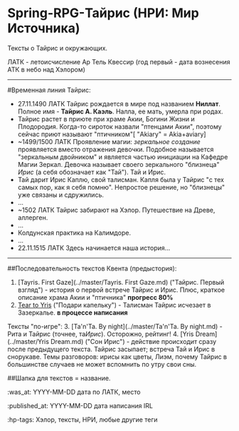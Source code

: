 # Spring-RPG-Тайрис (НРИ: Мир Источника)
Тексты о Тайрис и окружающих.

ЛАТК - летоисчисление Ар Тель Квессир (год первый - дата вознесения АТК в небо над Хэлором)

----
#Временная линия Тайрис:
+ 27.11.1490 ЛАТК Тайрис рождается в мире под названием **Ниллат**. Полное имя - **Тайрис А. Каэль**. Налла, ее мать, умерла при родах.
+ Тайрис растет в приюте при храме Акии, Богини Жизни и Плодородия. Когда-то сироток назвали "птенцами Акии", поэтому сейчас приют называют "птичником"[ "Akiary" = Akia+aviary]  
+ ~1499/1500 ЛАТК Проявление магии: *зеркальное создание* проявляется вместо отражения девочки. Подобное называется "зеркальным двойником" и является частью инициации на Кафедре Магии Зеркал. Девочка называет своего зеркального "близнеца" *Ирис* (а себя обозначает как "Тай"). Тай и Ирис.
+ Тай дарит Ирис Каплю, свой талисман. Капля была у Тайрис "с тех самых пор, как я себя помню". Непростое решение, но "близнецы" уже связаны и сдружились.
+ ...
+ ~1502 ЛАТК Тайрис забирают на Хэлор. Путешествие на Древе, аллерген.
+ ...
+ Колдунская практика на Калимдоре.
+ ...
+ 22.11.1515 ЛАТК Здесь начинается наша история...

----

##Последовательность текстов
Квента (предыстория):
 1. [Tayris. First Gaze](../master/Tayris. First Gaze.md) ("Тайрис. Первый взгляд") - история о первой встрече Тайрис и Ирис. Плюс, краткое описание храма Акии и "птичника" **прогресс 80%**
 2. [Tear to Yris](../master/x.md) ("Подари капельку") - Талисман Тайрис исчезает в Зазеркалье. **в процессе написания**
 
Тексты "по-игре":
 3. [Ta'n'Ta. By night](../master/Ta'n'Ta. By night.md) - Рита и Тайрис (точнее, та*Ирис*). Осторожно, рейтинг!
 4. [Yris Dream](../master/Yris Dream.md) ("Сон Ирис") - действие происходит сразу после предыдущего текста. Тайрис засыпает; встреча Тай и Ирис в снорукаве. Темы разговоров: ирисы как цветы, Лиэм, почему Тайрис в большинстве случаев не может вспомнить по утру свои сны.


##Шапка для текстов
= название.

:was_at: YYYY-MM-DD дата по ЛАТК, место

:published_at: YYYY-MM-DD дата написания IRL 

:hp-tags: Хэлор, тексты, НРИ, любые другие теги
